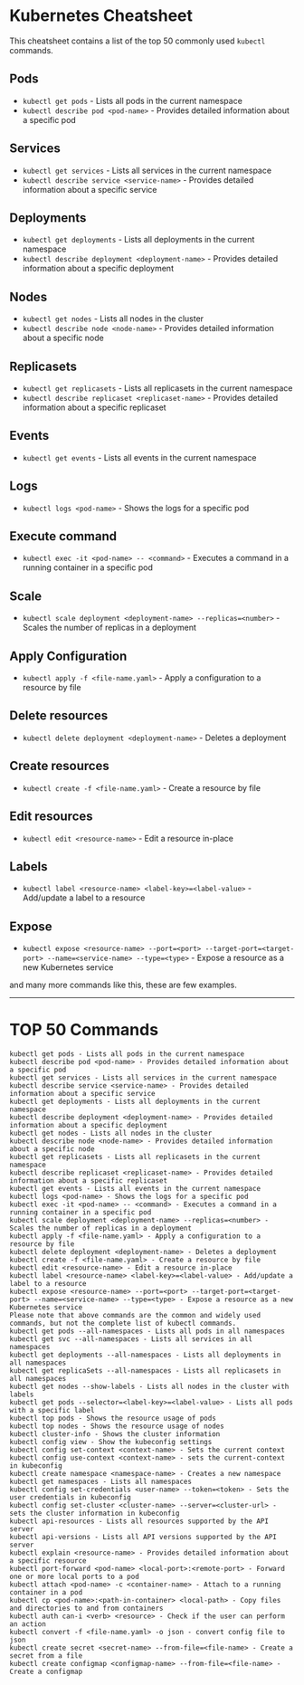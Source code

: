 # Kubernetes Cheatsheet

This cheatsheet contains a list of the top 50 commonly used `kubectl` commands.

## Pods
- `kubectl get pods` - Lists all pods in the current namespace
- `kubectl describe pod <pod-name>` - Provides detailed information about a specific pod

## Services
- `kubectl get services` - Lists all services in the current namespace
- `kubectl describe service <service-name>` - Provides detailed information about a specific service

## Deployments
- `kubectl get deployments` - Lists all deployments in the current namespace
- `kubectl describe deployment <deployment-name>` - Provides detailed information about a specific deployment

## Nodes
- `kubectl get nodes` - Lists all nodes in the cluster
- `kubectl describe node <node-name>` - Provides detailed information about a specific node

## Replicasets
- `kubectl get replicasets` - Lists all replicasets in the current namespace
- `kubectl describe replicaset <replicaset-name>` - Provides detailed information about a specific replicaset

## Events
- `kubectl get events` - Lists all events in the current namespace

## Logs
- `kubectl logs <pod-name>` - Shows the logs for a specific pod

## Execute command
- `kubectl exec -it <pod-name> -- <command>` - Executes a command in a running container in a specific pod

## Scale
- `kubectl scale deployment <deployment-name> --replicas=<number>` - Scales the number of replicas in a deployment

## Apply Configuration
- `kubectl apply -f <file-name.yaml>` - Apply a configuration to a resource by file

## Delete resources
- `kubectl delete deployment <deployment-name>` - Deletes a deployment

## Create resources
- `kubectl create -f <file-name.yaml>` - Create a resource by file

## Edit resources
- `kubectl edit <resource-name>` - Edit a resource in-place

## Labels
- `kubectl label <resource-name> <label-key>=<label-value>` - Add/update a label to a resource

## Expose
- `kubectl expose <resource-name> --port=<port> --target-port=<target-port> --name=<service-name> --type=<type>` - Expose a resource as a new Kubernetes service

and many more commands like this, these are few examples.

















--- 
# TOP 50 Commands

    kubectl get pods - Lists all pods in the current namespace
    kubectl describe pod <pod-name> - Provides detailed information about a specific pod
    kubectl get services - Lists all services in the current namespace
    kubectl describe service <service-name> - Provides detailed information about a specific service
    kubectl get deployments - Lists all deployments in the current namespace
    kubectl describe deployment <deployment-name> - Provides detailed information about a specific deployment
    kubectl get nodes - Lists all nodes in the cluster
    kubectl describe node <node-name> - Provides detailed information about a specific node
    kubectl get replicasets - Lists all replicasets in the current namespace
    kubectl describe replicaset <replicaset-name> - Provides detailed information about a specific replicaset
    kubectl get events - Lists all events in the current namespace
    kubectl logs <pod-name> - Shows the logs for a specific pod
    kubectl exec -it <pod-name> -- <command> - Executes a command in a running container in a specific pod
    kubectl scale deployment <deployment-name> --replicas=<number> - Scales the number of replicas in a deployment
    kubectl apply -f <file-name.yaml> - Apply a configuration to a resource by file
    kubectl delete deployment <deployment-name> - Deletes a deployment
    kubectl create -f <file-name.yaml> - Create a resource by file
    kubectl edit <resource-name> - Edit a resource in-place
    kubectl label <resource-name> <label-key>=<label-value> - Add/update a label to a resource
    kubectl expose <resource-name> --port=<port> --target-port=<target-port> --name=<service-name> --type=<type> - Expose a resource as a new Kubernetes service
    Please note that above commands are the common and widely used commands, but not the complete list of kubectl commands.
    kubectl get pods --all-namespaces - Lists all pods in all namespaces
    kubectl get svc --all-namespaces - Lists all services in all namespaces
    kubectl get deployments --all-namespaces - Lists all deployments in all namespaces
    kubectl get replicaSets --all-namespaces - Lists all replicasets in all namespaces
    kubectl get nodes --show-labels - Lists all nodes in the cluster with labels
    kubectl get pods --selector=<label-key>=<label-value> - Lists all pods with a specific label
    kubectl top pods - Shows the resource usage of pods
    kubectl top nodes - Shows the resource usage of nodes
    kubectl cluster-info - Shows the cluster information
    kubectl config view - Show the kubeconfig settings
    kubectl config set-context <context-name> - Sets the current context
    kubectl config use-context <context-name> - sets the current-context in kubeconfig
    kubectl create namespace <namespace-name> - Creates a new namespace
    kubectl get namespaces - Lists all namespaces
    kubectl config set-credentials <user-name> --token=<token> - Sets the user credentials in kubeconfig
    kubectl config set-cluster <cluster-name> --server=<cluster-url> - sets the cluster information in kubeconfig
    kubectl api-resources - Lists all resources supported by the API server
    kubectl api-versions - Lists all API versions supported by the API server
    kubectl explain <resource-name> - Provides detailed information about a specific resource
    kubectl port-forward <pod-name> <local-port>:<remote-port> - Forward one or more local ports to a pod
    kubectl attach <pod-name> -c <container-name> - Attach to a running container in a pod
    kubectl cp <pod-name>:<path-in-container> <local-path> - Copy files and directories to and from containers
    kubectl auth can-i <verb> <resource> - Check if the user can perform an action
    kubectl convert -f <file-name.yaml> -o json - convert config file to json
    kubectl create secret <secret-name> --from-file=<file-name> - Create a secret from a file
    kubectl create configmap <configmap-name> --from-file=<file-name> - Create a configmap



